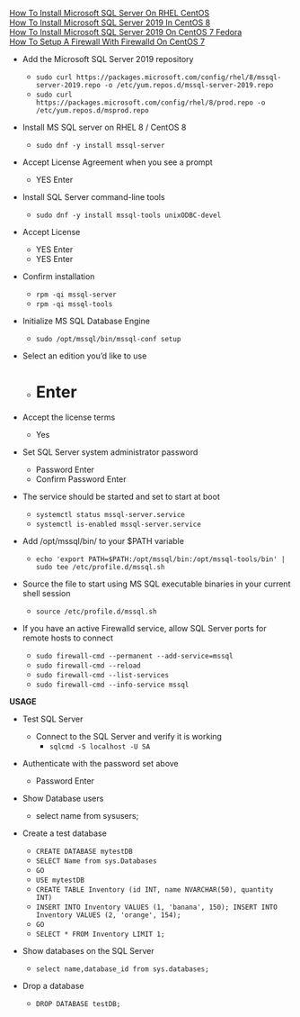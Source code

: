 [How To Install Microsoft SQL Server On RHEL CentOS](https://computingforgeeks.com/how-to-install-microsoft-sql-server-on-rhel-centos/)<br />
[How To Install Microsoft SQL Server 2019 In CentOS 8](https://developpaper.com/how-to-install-sql-server-2019-in-centos8/)<br />
[How To Install Microsoft SQL Server 2019 On CentOS 7 Fedora](https://computingforgeeks.com/how-to-install-microsoft-sql-2019-on-centos-7-fedora/)<br />
[How To Setup A Firewall With Firewalld On CentOS 7](https://linuxize.com/post/how-to-setup-a-firewall-with-firewalld-on-centos-7/
)<br />

* Add the Microsoft SQL Server 2019 repository
  * `sudo curl https://packages.microsoft.com/config/rhel/8/mssql-server-2019.repo -o /etc/yum.repos.d/mssql-server-2019.repo`
  * `sudo curl https://packages.microsoft.com/config/rhel/8/prod.repo -o /etc/yum.repos.d/msprod.repo`

* Install MS SQL server on RHEL 8 / CentOS 8
  * `sudo dnf -y install mssql-server`

* Accept License Agreement when you see a prompt
  * YES Enter

* Install SQL Server command-line tools
  * `sudo dnf -y install mssql-tools unixODBC-devel`

* Accept License
  * YES Enter
  * YES Enter

* Confirm installation
  * `rpm -qi mssql-server`
  * `rpm -qi mssql-tools`

* Initialize MS SQL Database Engine
  * `sudo /opt/mssql/bin/mssql-conf setup`

* Select an edition you’d like to use
  * # Enter

* Accept the license terms
  * Yes

* Set SQL Server system administrator password
  * Password Enter
  * Confirm Password Enter

* The service should be started and set to start at boot
  * `systemctl status mssql-server.service`
  * `systemctl is-enabled mssql-server.service`

* Add /opt/mssql/bin/ to your $PATH variable
  * `echo 'export PATH=$PATH:/opt/mssql/bin:/opt/mssql-tools/bin' | sudo tee /etc/profile.d/mssql.sh`

* Source the file to start using MS SQL executable binaries in your current shell session
  * `source /etc/profile.d/mssql.sh`

* If you have an active Firewalld service, allow SQL Server ports for remote hosts to connect
  * `sudo firewall-cmd --permanent --add-service=mssql`
  * `sudo firewall-cmd --reload`
  * `sudo firewall-cmd --list-services`
  * `sudo firewall-cmd --info-service mssql`

**USAGE**<br />
* Test SQL Server
  * Connect to the SQL Server and verify it is working
    * `sqlcmd -S localhost -U SA`

* Authenticate with the password set above
  * Password Enter

* Show Database users
  * select name from sysusers;

* Create a test database
  * `CREATE DATABASE mytestDB`
  * `SELECT Name from sys.Databases`
  * `GO`
  * `USE mytestDB`
  * `CREATE TABLE Inventory (id INT, name NVARCHAR(50), quantity INT)`
  * `INSERT INTO Inventory VALUES (1, 'banana', 150); INSERT INTO Inventory VALUES (2, 'orange', 154);`
  * `GO`
  * `SELECT * FROM Inventory LIMIT 1;`

* Show databases on the SQL Server
  * `select name,database_id from sys.databases;`

* Drop a database
  * `DROP DATABASE testDB;`
